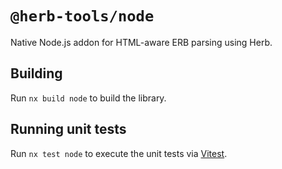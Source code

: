 # `@herb-tools/node`

Native Node.js addon for HTML-aware ERB parsing using Herb.

## Building

Run `nx build node` to build the library.

## Running unit tests

Run `nx test node` to execute the unit tests via [Vitest](https://vitest.dev/).
